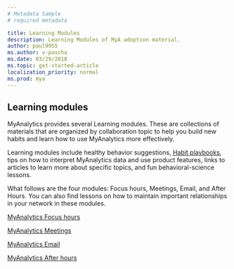 ```yaml
---
# Metadata Sample
# required metadata

title: Learning Modules
description: Learning Modules of MyA adoption material. 
author: paul9955
ms.author: v-pascha
ms.date: 03/29/2018
ms.topic: get-started-article
localization_priority: normal 
ms.prod: mya
---
```


## Learning modules

MyAnalytics provides several Learning modules. These are collections of materials that are organized by collaboration topic to help you build new habits and learn how to use MyAnalytics more effectively. 

Learning modules include healthy behavior suggestions, [Habit playbooks](Adopt-Habit-playbooks.md), tips on how to interpret MyAnalytics data and use product features, links to articles to learn more about specific topics, and fun behavioral-science lessons. 

What follows are the four modules: Focus hours, Meetings, Email, and After Hours. You can also find lessons on how to maintain important relationships in your network in these modules.

[MyAnalytics Focus hours](MyAnalytics-focus-hours-april-2018.pdf)

[MyAnalytics Meetings](MyAnalytics-meetings-april-2018.pdf)

[MyAnalytics Email](MyAnalytics-email-april-2018.pdf)

[MyAnalytics After hours](MyAnalytics-after-hours-april-2018.pdf)

